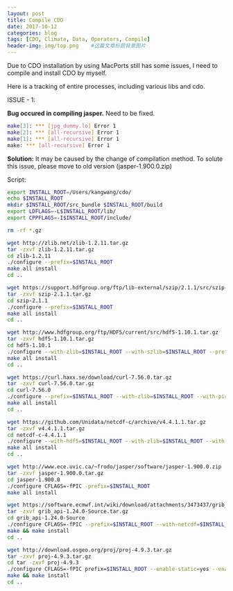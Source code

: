 ```yaml
---
layout: post
title: Compile CDO
date: 2017-10-12
categories: blog
tags: [CDO, Climate, Data, Operators, Compile]
header-img: img/top.png    #这篇文章标题背景图片
---
```


Due to CDO installation by using MacPorts still has some issues, I need to compile and install CDO by myself.

Here is a tracking of entire processes, including various libs and cdo.

ISSUE - 1:  

**Bug occured in compiling jasper.** Need to be fixed.

```bash
make[3]: *** [jpg_dummy.lo] Error 1
make[2]: *** [all-recursive] Error 1
make[1]: *** [all-recursive] Error 1
make: *** [all-recursive] Error 1
```

**Solution:** It may be caused by the change of compilation method. To solute this issue, please move to old version (jasper-1.900.0.zip)

Script:

```bash
export INSTALL_ROOT=/Users/kangwang/cdo/
echo $INSTALL_ROOT
mkdir $INSTALL_ROOT/src_bundle $INSTALL_ROOT/build
export LDFLAGS=-L$INSTALL_ROOT/lib/
export CPPFLAGS=-I$INSTALL_ROOT/include/

rm -rf *.gz

wget http://zlib.net/zlib-1.2.11.tar.gz
tar -zxvf zlib-1.2.11.tar.gz
cd zlib-1.2.11
./configure --prefix=$INSTALL_ROOT
make all install
cd ..

wget https://support.hdfgroup.org/ftp/lib-external/szip/2.1.1/src/szip-2.1.1.tar.gz
tar -zxvf szip-2.1.1.tar.gz
cd szip-2.1.1
./configure --prefix=$INSTALL_ROOT
make all install
cd ..

wget http://www.hdfgroup.org/ftp/HDF5/current/src/hdf5-1.10.1.tar.gz
tar -zxvf hdf5-1.10.1.tar.gz
cd hdf5-1.10.1
./configure --with-zlib=$INSTALL_ROOT --with-szlib=$INSTALL_ROOT --prefix=$INSTALL_ROOT
make all install
cd ..

wget https://curl.haxx.se/download/curl-7.56.0.tar.gz
tar -zxvf curl-7.56.0.tar.gz
cd curl-7.56.0
./configure --prefix=$INSTALL_ROOT --with-zlib=$INSTALL_ROOT --with-pic
make all install
cd ..

wget https://github.com/Unidata/netcdf-c/archive/v4.4.1.1.tar.gz
tar -zxvf v4.4.1.1.tar.gz
cd netcdf-c-4.4.1.1
./configure --with-hdf5=$INSTALL_ROOT --with-zlib=$INSTALL_ROOT --with-szlib=$INSTALL_ROOT --prefix=/usr/local --enable-netcdf-4
make all install
cd ..

wget http://www.ece.uvic.ca/~frodo/jasper/software/jasper-1.900.0.zip
tar -zxvf jasper-1.900.0.tar.gz
cd jasper-1.900.0
./configure CFLAGS=-fPIC -prefix=$INSTALL_ROOT
make all install

wget https://software.ecmwf.int/wiki/download/attachments/3473437/grib_api-1.24.0-Source.tar.gz
tar -zxvf grib_api-1.24.0-Source.tar.gz
cd grib_api-1.24.0-Source
./configure CFLAGS=-fPIC --prefix=$INSTALL_ROOT --with-netcdf=$INSTALL_ROOT --with-jasper=$INSTALL_ROOT --disable-jpeg
make && make install
cd ..

wget http://download.osgeo.org/proj/proj-4.9.3.tar.gz
tar -zxvf proj-4.9.3.tar.gz
cd tar -zxvf proj-4.9.3
./configure CFLAGS=-fPIC prefix=$INSTALL_ROOT --enable-static=yes --enable-shared=no
make && make install
cd ..

```

